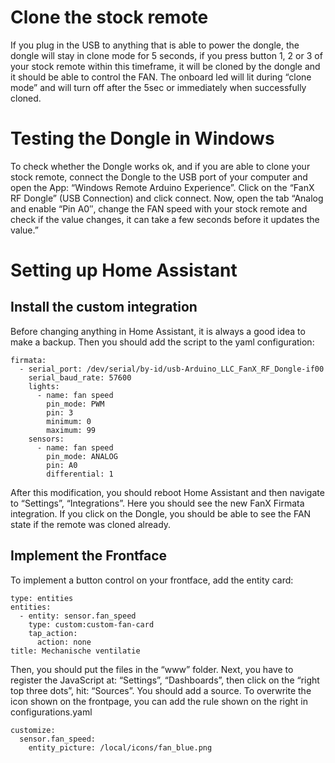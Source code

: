 # Clone the stock remote
If you plug in the USB to anything that is able to power the dongle, the dongle will stay in clone mode for 5 seconds, if you press button 1, 2 or 3 of your stock remote within this timeframe, it will be cloned by the dongle and it should be able to control the FAN.
The onboard led will lit during “clone mode” and will turn off after the 5sec or immediately when successfully cloned.

# Testing the Dongle in Windows
To check whether the Dongle works ok, and if you are able to clone your stock remote, connect the Dongle to the USB port of your computer and open the App: “Windows Remote Arduino Experience”. Click on the “FanX RF Dongle” (USB Connection) and click connect. Now, open the tab “Analog and enable “Pin A0″, change the FAN speed with your stock remote and check if the value changes, it can take a few seconds before it updates the value.”

# Setting up Home Assistant

## Install the custom integration
Before changing anything in Home Assistant, it is always a good idea to make a backup. Then you should add the script to the yaml configuration:
```
firmata:
  - serial_port: /dev/serial/by-id/usb-Arduino_LLC_FanX_RF_Dongle-if00
    serial_baud_rate: 57600
    lights:
      - name: fan speed
        pin_mode: PWM
        pin: 3
        minimum: 0
        maximum: 99
    sensors:
      - name: fan speed
        pin_mode: ANALOG
        pin: A0
        differential: 1
```

After this modification, you should reboot Home Assistant and then navigate to “Settings”, “Integrations”. Here you should see the new FanX Firmata integration. If you click on the Dongle, you should be able to see the FAN state if the remote was cloned already.

## Implement the Frontface
To implement a button control on your frontface, add the entity card:
```
type: entities
entities:
  - entity: sensor.fan_speed
    type: custom:custom-fan-card
    tap_action:
      action: none
title: Mechanische ventilatie
```

Then, you should put the files in the “www” folder.
Next, you have to register the JavaScript at: “Settings”, “Dashboards”, then click on the “right top three dots”, hit: “Sources”. You should add a source. To overwrite the icon shown on the frontpage, you can add the rule shown on the right in configurations.yaml
```
customize:
  sensor.fan_speed:
    entity_picture: /local/icons/fan_blue.png
```
